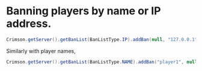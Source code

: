 # Banning players by name or IP address.
```java
Crimson.getServer().getBanList(BanListType.IP).addBan(null, "127.0.0.1", "Banned by an admin.", null);
```
Similarly with player names,

```java
Crimson.getServer().getBanList(BanListType.NAME).addBan("player1", null, "Banned by an admin.", null);
```
